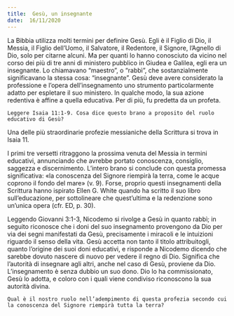 ```yaml
---
title:  Gesù, un insegnante
date:  16/11/2020
---
```


La Bibbia utilizza molti termini per definire Gesù. Egli è il Figlio di Dio, il Messia, il Figlio dell’Uomo, il Salvatore, il Redentore, il Signore, l’Agnello di Dio, solo per citarne alcuni. Ma per quanti lo hanno conosciuto da vicino nel corso dei più di tre anni di ministero pubblico in Giudea e Galilea, egli era un insegnante. Lo chiamavano “maestro”, o “rabbì”, che sostanzialmente significavano la stessa cosa: “insegnante”. Gesù deve avere considerato la professione e l’opera dell’insegnamento uno strumento particolarmente adatto per espletare il suo ministero. In qualche modo, la sua azione redentiva è affine a quella educativa. Per di più, fu predetta da un profeta.

`Leggere Isaia 11:1-9. Cosa dice questo brano a proposito del ruolo educativo di Gesù?`

Una delle più straordinarie profezie messianiche della Scrittura si trova in Isaia 11. 

I primi tre versetti ritraggono la prossima venuta del Messia in termini educativi, annunciando che avrebbe portato conoscenza, consiglio, saggezza e discernimento. L’intero brano si conclude con questa promessa significativa: «la conoscenza del Signore riempirà la terra, come le acque coprono il fondo del mare» (v. 9). Forse, proprio questi insegnamenti della Scrittura hanno ispirato Ellen G. White quando ha scritto il suo libro sull’educazione, per sottolineare che quest’ultima e la redenzione sono un’unica opera (cfr. ED, p. 30).

Leggendo Giovanni 3:1-3, Nicodemo si rivolge a Gesù in quanto rabbì; in seguito riconosce che i doni del suo insegnamento provengono da Dio per via dei segni manifestati da Gesù, precisamente i miracoli e le intuizioni riguardo il senso della vita. Gesù accetta non tanto il titolo attribuitogli, quanto l’origine dei suoi doni educativi, e risponde a Nicodemo dicendo che sarebbe dovuto nascere di nuovo per vedere il regno di Dio. Significa che l’autorità di insegnare agli altri, anche nel caso di Gesù, proviene da Dio. L’insegnamento è senza dubbio un suo dono. Dio lo ha commissionato, Gesù lo adotta, e coloro con i quali viene condiviso riconoscono la sua autorità divina.

`Qual è il nostro ruolo nell’adempimento di questa profezia secondo cui la conoscenza del Signore riempirà tutta la terra?`